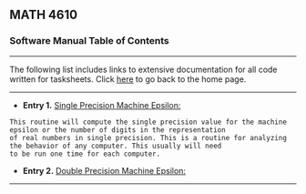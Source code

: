 ## MATH 4610

### Software Manual Table of Contents

<hr>

The following list includes links to extensive documentation for all code written for tasksheets. Click [here](../../home.md) to go back to the home page.

<hr>

* **Entry 1.** [Single Precision Machine Epsilon:](../smaceps.md)
```
This routine will compute the single precision value for the machine epsilon or the number of digits in the representation 
of real numbers in single precision. This is a routine for analyzing the behavior of any computer. This usually will need
to be run one time for each computer.
```
* **Entry 2.** [Double Precision Machine Epsilon:](../dmaceps.md)

<hr>
